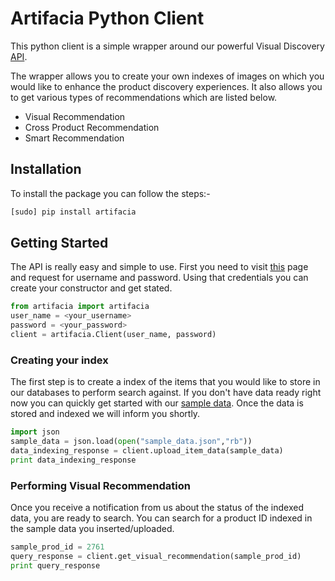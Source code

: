 # Artifacia Python Client

This python client is a simple wrapper around our powerful Visual Discovery [API](http://docs.artifacia.com/).

The wrapper allows you to create your own indexes of images on which you would like to enhance the product discovery experiences. It also allows you to get various types of recommendations which are listed below.

* Visual Recommendation
* Cross Product Recommendation
* Smart Recommendation

## Installation

To install the package you can follow the steps:-

```python
[sudo] pip install artifacia
```

## Getting Started

The API is really easy and simple to use. First you need to visit [this](http://www.artifacia.com/requestaccess/) page and request for username and password. Using that credentials you can create your constructor and get stated.

```python
from artifacia import artifacia
user_name = <your_username>
password = <your_password>
client = artifacia.Client(user_name, password)
```

### Creating your index
The first step is to create a index of the items that you would like to store in our databases to perform search against. If you don't have data ready right now you can quickly get started with our [sample data](https://github.com/artifacia/artifacia-client-python/blob/master/sample_data.json). Once the data is stored and indexed we will inform you shortly.

```python
import json
sample_data = json.load(open("sample_data.json","rb"))
data_indexing_response = client.upload_item_data(sample_data)
print data_indexing_response
```

### Performing Visual Recommendation
Once you receive a notification from us about the status of the indexed data, you are ready to search.
You can search for a product ID indexed in the sample data you inserted/uploaded.

```python
sample_prod_id = 2761
query_response = client.get_visual_recommendation(sample_prod_id)
print query_response
```
